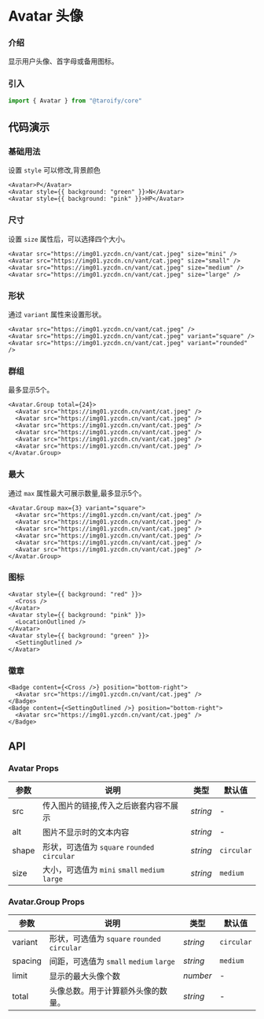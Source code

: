 # Avatar 头像

### 介绍

显示用户头像、首字母或备用图标。

### 引入

```ts
import { Avatar } from "@taroify/core"
```

## 代码演示

### 基础用法

设置 `style` 可以修改,背景颜色

```tsx
<Avatar>P</Avatar>
<Avatar style={{ background: "green" }}>N</Avatar>
<Avatar style={{ background: "pink" }}>HP</Avatar>
```

### 尺寸

设置 `size` 属性后，可以选择四个大小。

```tsx
<Avatar src="https://img01.yzcdn.cn/vant/cat.jpeg" size="mini" />
<Avatar src="https://img01.yzcdn.cn/vant/cat.jpeg" size="small" />
<Avatar src="https://img01.yzcdn.cn/vant/cat.jpeg" size="medium" />
<Avatar src="https://img01.yzcdn.cn/vant/cat.jpeg" size="large" />
```

### 形状

通过 `variant` 属性来设置形状。

```tsx
<Avatar src="https://img01.yzcdn.cn/vant/cat.jpeg" />
<Avatar src="https://img01.yzcdn.cn/vant/cat.jpeg" variant="square" />
<Avatar src="https://img01.yzcdn.cn/vant/cat.jpeg" variant="rounded" />
```

### 群组

最多显示5个。

```tsx
<Avatar.Group total={24}>
  <Avatar src="https://img01.yzcdn.cn/vant/cat.jpeg" />
  <Avatar src="https://img01.yzcdn.cn/vant/cat.jpeg" />
  <Avatar src="https://img01.yzcdn.cn/vant/cat.jpeg" />
  <Avatar src="https://img01.yzcdn.cn/vant/cat.jpeg" />
  <Avatar src="https://img01.yzcdn.cn/vant/cat.jpeg" />
  <Avatar src="https://img01.yzcdn.cn/vant/cat.jpeg" />
</Avatar.Group>
```

### 最大

通过 `max` 属性最大可展示数量,最多显示5个。

```tsx
<Avatar.Group max={3} variant="square">
  <Avatar src="https://img01.yzcdn.cn/vant/cat.jpeg" />
  <Avatar src="https://img01.yzcdn.cn/vant/cat.jpeg" />
  <Avatar src="https://img01.yzcdn.cn/vant/cat.jpeg" />
  <Avatar src="https://img01.yzcdn.cn/vant/cat.jpeg" />
  <Avatar src="https://img01.yzcdn.cn/vant/cat.jpeg" />
  <Avatar src="https://img01.yzcdn.cn/vant/cat.jpeg" />
</Avatar.Group>
```

### 图标

```tsx
<Avatar style={{ background: "red" }}>
  <Cross />
</Avatar>
<Avatar style={{ background: "pink" }}>
  <LocationOutlined />
</Avatar>
<Avatar style={{ background: "green" }}>
  <SettingOutlined />
</Avatar>
```

### 徽章

```tsx
<Badge content={<Cross />} position="bottom-right">
  <Avatar src="https://img01.yzcdn.cn/vant/cat.jpeg" />
</Badge>
<Badge content={<SettingOutlined />} position="bottom-right">
  <Avatar src="https://img01.yzcdn.cn/vant/cat.jpeg" />
</Badge>
```

## API

### Avatar Props

| 参数 | 说明 | 类型 | 默认值 |
| --- | --- | --- | --- |
| src | 传入图片的链接,传入之后嵌套内容不展示 | _string_ | - |
| alt | 图片不显示时的文本内容 | _string_ | - |
| shape | 形状，可选值为 `square` `rounded` `circular` | _string_ | `circular` |
| size | 大小，可选值为 `mini` `small` `medium` `large` | _string_ | `medium` |

### Avatar.Group Props

| 参数 | 说明 | 类型 | 默认值 |
| --- | --- | --- | --- |
| variant | 形状，可选值为 `square` `rounded` `circular` | _string_ | `circular` |
| spacing | 间距，可选值为 `small` `medium` `large` | _string_ | `medium` |
| limit | 显示的最大头像个数 | _number_ | - |
| total | 头像总数。用于计算额外头像的数量。| _string_ | - |
